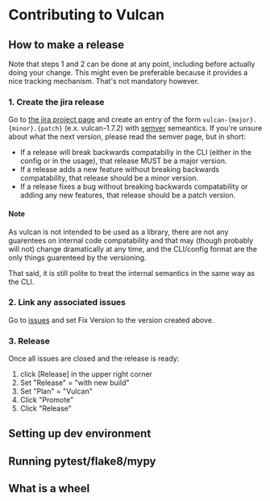 # Contributing to Vulcan

## How to make a release

Note that steps 1 and 2 can be done at any point, including before actually doing your change. This might even
be preferable because it provides a nice tracking mechanism. That's not mandatory however.

### 1. Create the jira release
Go to [the jira project page](https://jira.ams.optiver.com/projects/VULCAN?selectedItem=com.atlassian.jira.jira-projects-plugin:release-page)
and create an entry of the form `vulcan-{major}.{minor}.{patch}` (e.x. vulcan-1.7.2) with
[semver](https://semver.org/) semeantics. If you're unsure about what the next version, please read the semver
page, but in short:

* If a release will break backwards compatabiliy in the CLI (either in the config or in the usage), that
  release MUST be a major version.
* If a release adds a new feature without breaking backwards compatability, that release should be a minor
  version.
* If a release fixes a bug without breaking backwards compatability or adding any new features, that release
  should be a patch version.

#### Note
As vulcan is not intended to be used as a library, there are not any guarentees on internal code compatability
and that may (though probably will not) change dramatically at any time, and the CLI/config format are the
only things guarenteed by the versioning. 

That said, it is still polite to treat the internal semantics in the same way as the CLI. 

### 2. Link any associated issues 
Go to [issues](https://jira.ams.optiver.com/projects/VULCAN/issues) and set Fix Version to the version created
above.


### 3. Release
Once all issues are closed and the release is ready:

1. click [Release] in the upper right corner
2. Set "Release" = "with new build"
3. Set "Plan" = "Vulcan"
4. Click "Promote"
5. Click "Release"

## Setting up dev environment
## Running pytest/flake8/mypy

## What is a wheel
